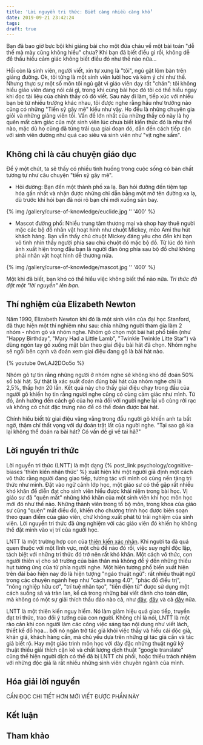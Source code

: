 ```yaml
---
title: 'Lời nguyền tri thức: Biết càng nhiều càng khổ'
date: 2019-09-21 23:42:24
tags:
draft: true
---
```

Bạn đã bao giờ bực bội khi giảng bài cho một đứa cháu về một bài toán "dễ thế mà mày cũng không hiểu" chưa? Khi bạn đã biết điều gì rồi, không dễ để thấu hiểu cảm giác không biết điều đó như thế nào nữa...
<!--more-->
Hồi còn là sinh viên, người viết, xin tự xưng là "tôi", ngủ gật lõm bàn trên giảng đường. Ok, tôi từng là một sinh viên lười học và kém ý chí như thế. Nhưng thực sự một số môn tôi ngủ gật vì giáo viên dạy rất "chán": tôi không hiểu giáo viên đang nói cái gì, trong khi cùng bài học đó tôi có thể hiểu ngay khi đọc tài liệu của chính thầy cô đó viết. Sau này đi làm, tiếp xúc với nhiều bạn bè từ nhiều trường khác nhau, tôi được nghe rằng hầu như trường nào cũng có những "Tiến sỹ gây mê" kiểu như vậy. Họ đều là những chuyên gia giỏi và những giảng viên tồi. Vấn đề lớn nhất của những thầy cô này là họ quên mất cảm giác của một sinh viên lúc chưa biết kiến thức đó là như thế nào, mặc dù họ cũng đã từng trải qua giai đoạn đó, dẫn đến cách tiếp cận với sinh viên dường như quá cao siêu và sinh viên như "vịt nghe sấm".

## Không chỉ là câu chuyện giáo dục

Để ý một chút, ta sẽ thấy có nhiều tình huống trong cuộc sống có bản chất tương tự như câu chuyện "tiến sỹ gây mê".

- Hỏi đường: Bạn đến một thành phố xa lạ. Bạn hỏi đường đến tiệm tạp hóa gần nhất và nhận được những chỉ dẫn bằng một mớ tên đường xa lạ, dù trước khi hỏi bạn đã nói rõ bạn chỉ mới xuống sân bay.

{% img /gallery/curse-of-knowledge/euclide.jpg '' '400' %}

- Mascot đường phố: Nhiều trung tâm thương mại và shop hay thuê người mặc các bộ đồ nhân vật hoạt hình như chuột Mickey, mèo Ami thu hút khách hàng. Bạn vẫn thấy chú chuột Mickey đáng yêu cho đến khi bạn vô tình nhìn thấy người phía sau chú chuột đó mặc bộ đồ. Từ lúc đó hình ảnh xuất hiện trong đầu bạn là người đàn ông phía sau bộ đồ chứ không phải nhân vật hoạt hình dễ thương nữa.

{% img /gallery/curse-of-knowledge/mascot.jpg '' '400' %}

Một khi đã biết, bạn khó có thể hiểu việc không biết thế nào nữa. *Tri thức đã đặt một "lời nguyền" lên bạn.*

## Thí nghiệm của Elizabeth Newton

Năm 1990, Elizabeth Newton khi đó là một sinh viên của đại học Stanford, đã thực hiện một thí nghiệm như sau: chia những người tham gia làm 2 nhóm - nhóm gõ và nhóm nghe. Nhóm gõ chọn một bài hát phổ biến (như "Happy Birthday", "Mary Had a Little Lamb", "Twinkle Twinkle Litte Star") và dùng ngón tay gõ xuống mặt bàn theo giai điệu bài hát đã chọn. Nhóm nghe sẽ ngồi bên cạnh và đoán xem giai điệu đang gõ là bài hát nào.

{% youtube 0wLAJ2DOo5o %}

Nhóm gõ tự tin rằng những người ở nhóm nghe sẽ không khó để đoán 50% số bài hát. Sự thật là xác suất đoán đúng bài hát của nhóm nghe chỉ là 2,5%, thấp hơn 20 lần. Kết quả này cho thấy giai điệu chạy trong đầu của người gõ khiến họ tin rằng người nghe cũng có cùng cảm giác như mình. Từ đó, ảnh hưởng đến cách gõ của họ mà đối với người nghe lại vô cùng rời rạc và không có chút đặc trưng nào để có thế đoán được bài hát.

Chính hiểu biết từ giai điệu văng vẳng trong đầu người gõ khiến anh ta bất ngờ, thậm chí thất vọng với dự đoán trật lất của người nghe. "Tại sao gã kia lại không thể đoán ra bài hát? Có vấn đề gì về tai hả?"

## Lời nguyền tri thức

Lời nguyền tri thức (LNTT) là một dạng {% post_link psychology/cognitive-biases 'thiên kiến nhận thức' %} xuất hiện khi một người giả định một cách vô thức rằng người đang giao tiếp, tương tác với mình có cùng nền tảng tri thức như mình. Đặt vào ngữ cảnh lớp học, một giáo sư có thể gặp rất nhiều khó khăn để diễn đạt cho sinh viên hiểu được khái niệm trong bài học. Vị giáo sư đã "quên mất" những khó khăn của một sinh viên khi học môn học mới đó như thế nào. Những thành viên trong tổ bộ môn, trong khoa của giáo sư cũng "quên" mất điều đó, khiến cho chương trình học được biên soạn theo quan điểm của giáo viên, chứ không xuất phát từ trải nghiệm của sinh viên. Lời nguyền tri thức đã ứng nghiệm với các giáo viên đó khiến họ không thể đặt mình vào vị trí của người học.

LNTT là một trường hợp con của [thiên kiến xác nhận](/psychology/cognitive-biases/#Thien-kien-Xac-nhan-•-Confirmation-bias). Khi người ta đã quá quen thuộc với một lĩnh vực, một chủ đề nào đó rồi, việc suy nghĩ độc lập, tách biệt với những tri thức đó trở nên rất khó khăn. Một cách vô thức, con người thiên vị cho sở trường của bản thân mà không để ý đến những thiếu hụt tương ứng của từ phía người nghe. Một hiện tượng phổ biến xuất hiện trên đài báo hiện nay đó là hiện tượng "ngáo thuật ngữ": rất nhiều thuật ngữ trong các chuyên ngành hẹp như "cách mạng 4.0", "phác đồ điều trị", "nông nghiệp hữu cơ", "trí tuệ nhân tạo", "tiền điện tử" được sử dụng một cách suồng sã và tràn lan, kể cả trong những bài viết dành cho toàn dân, mà không có một sự giải thích thấu đáo nào cả, như [đây](https://vietnamnet.vn/vn/thong-tin-truyen-thong/cach-mang-cong-nghiep-4-0-phai-la-cuoc-cach-mang-ve-the-che-544552.html), [đây](https://vnexpress.net/khoa-hoc/ba-du-an-ung-dung-tri-tue-nhan-tao-cua-viettel-3975253.html) và cả [đây](https://tuoitre.vn/tu-chuyen-gao-viet-nghi-ve-nong-nghiep-huu-co-20181209090455035.htm) nữa.

LNTT là một thiên kiến nguy hiểm. Nó làm giảm hiệu quả giao tiếp, truyền đạt tri thức, trao đổi ý tưởng của con người. Không chỉ là nói, LNTT là một rào cản khi con người làm các công việc sáng tạo nội dung như viết lách, thiết kế đồ họa... bởi nó ngăn trở tác giả khỏi việc thấy và hiểu cái độc giả, khán giá, khách hàng cần, mà chủ yếu dựa trên những gì tác giả cần và tác giả biết rõ. Hay một giáo trình môn học với dày đặc những thuật ngữ kỹ thuật thiếu giải thích cặn kẽ và chất lượng dịch thuật "google translate" cũng thể hiện người dịch có thể đã bị LNTT chi phối, hoặc thiếu trách nhiệm với những độc giả là rất nhiều những sinh viên chuyên ngành của mình.

## Hóa giải lời nguyền

CẦN ĐỌC CHI TIẾT HƠN MỚI VIẾT ĐƯỢC PHẦN NÀY

## Kết luận

## Tham khảo
